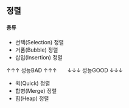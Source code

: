 ## 정렬

#### 종류

- 선택(Selection) 정렬
- 거품(Bubble) 정렬
- 삽입(Insertion) 정렬

↑↑↑ 성능BAD ↑↑↑　　↓↓↓ 성능GOOD ↓↓↓

- 퀵(Quick) 정렬
- 합병(Merge) 정렬
- 힙(Heap) 정렬

